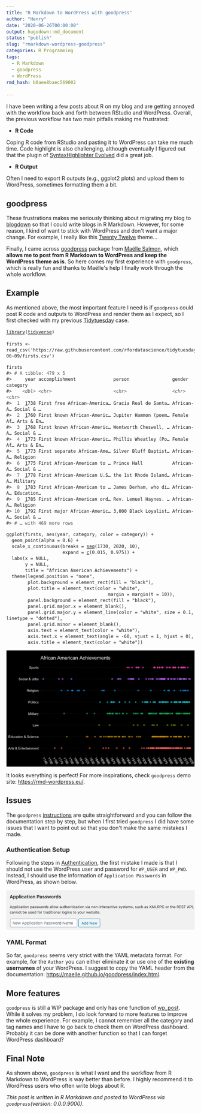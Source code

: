 ```yaml
---
title: "R Markdown to WordPress with goodpress"
author: "Henry"
date: "2020-06-26T00:00:00"
output: hugodown::md_document
status: "publish"
slug: "rmarkdown-wordpress-goodpress"
categories: R Programming
tags:
  - R Markdown
  - goodpress
  - WordPress
rmd_hash: b0aee8baec569002

---
```


I have been writing a few posts about R on my blog and are getting annoyed with the workflow back and forth between RStudio and WordPress. Overall, the previous workflow has two main pitfalls making me frustrated:

-   **R Code**

Coping R code from RStudio and pasting it to WordPress can take me much time. Code highlight is also challenging, although eventually I figured out that the plugin of [SyntaxHighlighter Evolved](https://wordpress.org/plugins/syntaxhighlighter/) did a great job.

-   **R Output**

Often I need to export R outputs (e.g., ggplot2 plots) and upload them to WordPress, sometimes formatting them a bit.

<!-- wp:more -->
<!--more-->
<!-- /wp:more -->

goodpress
---------

These frustrations makes me seriously thinking about migrating my blog to [blogdown](https://bookdown.org/yihui/blogdown/) so that I could write blogs in R Markdown. However, for some reason, I kind of want to stick with WordPress and don't want a major change. For example, I really like this [Twenty Twelve](https://wordpress.org/themes/twentytwelve/) theme...

Finally, I came across [goodpress](https://maelle.github.io/goodpress/) package from [Maëlle Salmon](https://twitter.com/ma_salmon), which **allows me to post from R Markdown to WordPress and keep the WordPress theme as is**. So here comes my first experience with `goodpress`, which is really fun and thanks to Maëlle's help I finally work through the whole workflow.

Example
-------

As mentioned above, the most important feature I need is if `goodpress` could post R code and outputs to WordPress and render them as I expect, so I first checked with my previous [Tidytuesday](https://github.com/rfordatascience/tidytuesday) case.

<div class="highlight">

<pre class='chroma'><code class='language-r' data-lang='r'><span class='nf'><a href='https://rdrr.io/r/base/library.html'>library</a></span>(<span class='k'><a href='http://tidyverse.tidyverse.org'>tidyverse</a></span>)

<span class='k'>firsts</span> <span class='o'>&lt;-</span> <span class='nf'>read_csv</span>(<span class='s'>'https://raw.githubusercontent.com/rfordatascience/tidytuesday/master/data/2020/2020-06-09/firsts.csv'</span>)</code></pre>

</div>

<div class="highlight">

<pre class='chroma'><code class='language-r' data-lang='r'><span class='k'>firsts</span>
<span class='c'>#&gt; <span style='color: #555555;'># A tibble: 479 x 5</span></span>
<span class='c'>#&gt;     year accomplishment              person                gender     category  </span>
<span class='c'>#&gt;    <span style='color: #555555;font-style: italic;'>&lt;dbl&gt;</span><span> </span><span style='color: #555555;font-style: italic;'>&lt;chr&gt;</span><span>                       </span><span style='color: #555555;font-style: italic;'>&lt;chr&gt;</span><span>                 </span><span style='color: #555555;font-style: italic;'>&lt;chr&gt;</span><span>      </span><span style='color: #555555;font-style: italic;'>&lt;chr&gt;</span><span>     </span></span>
<span class='c'>#&gt; <span style='color: #555555;'> 1</span><span>  </span><span style='text-decoration: underline;'>1</span><span>738 First free African-America… Gracia Real de Santa… African-A… Social &amp; …</span></span>
<span class='c'>#&gt; <span style='color: #555555;'> 2</span><span>  </span><span style='text-decoration: underline;'>1</span><span>760 First known African-Americ… Jupiter Hammon (poem… Female Af… Arts &amp; En…</span></span>
<span class='c'>#&gt; <span style='color: #555555;'> 3</span><span>  </span><span style='text-decoration: underline;'>1</span><span>768 First known African-Americ… Wentworth Cheswell, … African-A… Social &amp; …</span></span>
<span class='c'>#&gt; <span style='color: #555555;'> 4</span><span>  </span><span style='text-decoration: underline;'>1</span><span>773 First known African-Americ… Phillis Wheatley (Po… Female Af… Arts &amp; En…</span></span>
<span class='c'>#&gt; <span style='color: #555555;'> 5</span><span>  </span><span style='text-decoration: underline;'>1</span><span>773 First separate African-Ame… Silver Bluff Baptist… African-A… Religion  </span></span>
<span class='c'>#&gt; <span style='color: #555555;'> 6</span><span>  </span><span style='text-decoration: underline;'>1</span><span>775 First African-American to … Prince Hall           African-A… Social &amp; …</span></span>
<span class='c'>#&gt; <span style='color: #555555;'> 7</span><span>  </span><span style='text-decoration: underline;'>1</span><span>778 First African-American U.S… the 1st Rhode Island… African-A… Military  </span></span>
<span class='c'>#&gt; <span style='color: #555555;'> 8</span><span>  </span><span style='text-decoration: underline;'>1</span><span>783 First African-American to … James Derham, who di… African-A… Education…</span></span>
<span class='c'>#&gt; <span style='color: #555555;'> 9</span><span>  </span><span style='text-decoration: underline;'>1</span><span>785 First African-American ord… Rev. Lemuel Haynes. … African-A… Religion  </span></span>
<span class='c'>#&gt; <span style='color: #555555;'>10</span><span>  </span><span style='text-decoration: underline;'>1</span><span>792 First major African-Americ… 3,000 Black Loyalist… African-A… Social &amp; …</span></span>
<span class='c'>#&gt; <span style='color: #555555;'># … with 469 more rows</span></span></code></pre>

</div>

<div class="highlight">

<pre class='chroma'><code class='language-r' data-lang='r'><span class='nf'>ggplot</span>(<span class='k'>firsts</span>, <span class='nf'>aes</span>(<span class='k'>year</span>, <span class='k'>category</span>, color = <span class='k'>category</span>)) <span class='o'>+</span>
  <span class='nf'>geom_point</span>(alpha = <span class='m'>0.6</span>) <span class='o'>+</span>
  <span class='nf'>scale_x_continuous</span>(breaks = <span class='nf'><a href='https://rdrr.io/r/base/seq.html'>seq</a></span>(<span class='m'>1730</span>, <span class='m'>2020</span>, <span class='m'>10</span>),
                     expand = <span class='nf'><a href='https://rdrr.io/r/base/c.html'>c</a></span>(<span class='m'>0.015</span>, <span class='m'>0.975</span>)) <span class='o'>+</span>
  <span class='nf'>labs</span>(x = <span class='kr'>NULL</span>,
       y = <span class='kr'>NULL</span>,
       title = <span class='s'>"African American Achievements"</span>) <span class='o'>+</span>
  <span class='nf'>theme</span>(legend.position = <span class='s'>"none"</span>,
        plot.background = <span class='nf'>element_rect</span>(fill = <span class='s'>"black"</span>),
        plot.title = <span class='nf'>element_text</span>(color = <span class='s'>"white"</span>,
                                      margin = <span class='nf'>margin</span>(t = <span class='m'>10</span>)),
        panel.background = <span class='nf'>element_rect</span>(fill = <span class='s'>"black"</span>),
        panel.grid.major.x = <span class='nf'>element_blank</span>(),
        panel.grid.major.y = <span class='nf'>element_line</span>(color = <span class='s'>"white"</span>, size = <span class='m'>0.1</span>, linetype = <span class='s'>"dotted"</span>),
        panel.grid.minor = <span class='nf'>element_blank</span>(),
        axis.text = <span class='nf'>element_text</span>(color = <span class='s'>"white"</span>),
        axis.text.x = <span class='nf'>element_text</span>(angle = <span class='o'>-</span><span class='m'>60</span>, vjust = <span class='m'>1</span>, hjust = <span class='m'>0</span>),
        axis.title = <span class='nf'>element_text</span>(color = <span class='s'>"white"</span>))
</code></pre>
<img src="figs/unnamed-chunk-3-1.png" width="700px" style="display: block; margin: auto;" />

</div>

It looks everything is perfect! For more inspirations, check `goodpress` demo site: <https://rmd-wordpress.eu/>.

Issues
------

The `goodpress` [instructions](https://maelle.github.io/goodpress/index.html) are quite straightforward and you can follow the documentation step by step, but when I first tried `goodpress` I did have some issues that I want to point out so that you don't make the same mistakes I made.

### Authentication Setup

Following the steps in [Authentication](https://maelle.github.io/goodpress/articles/setup.html#authentication-1), the first mistake I made is that I should not use the WordPress user and password for `WP_USER` and `WP_PWD`. Instead, I should use the information of `Application Passwords` in WordPress, as shown below.

<div class="highlight">

<img src="figs/wp.png" width="700px" style="display: block; margin: auto;" />

</div>

### YAML Format

So far, `goodpress` seems very strict with the YAML metadata format. For example, for the `Author` you can either eliminate it or use one of the **existing usernames** of your WordPress. I suggest to copy the YAML header from the documentation: <https://maelle.github.io/goodpress/index.html>.

More features
-------------

`goodpress` is still a WIP package and only has one function of [wp\_post](https://maelle.github.io/goodpress/reference/wp_post.html). While it solves my problem, I do look forward to more features to improve the whole experience. For example, I cannot remember all the category and tag names and I have to go back to check them on WordPress dashboard. Probably it can be done with another function so that I can forget WordPress dashboard?

Final Note
----------

As shown above, `goodpress` is what I want and the workflow from R Markdown to WordPress is way better than before. I highly recommend it to WordPress users who often write blogs about R.

*This post is written in R Markdown and posted to WordPress via `goodpress`(version: 0.0.0.9000)*.

